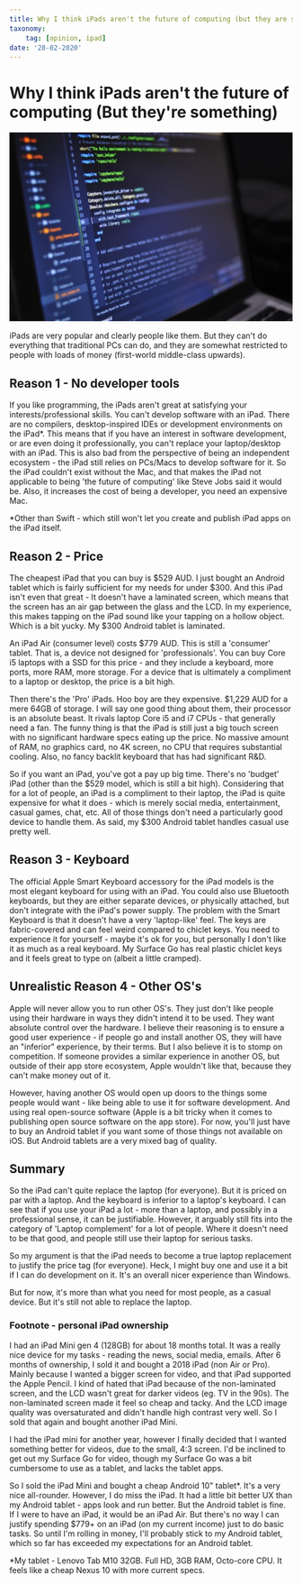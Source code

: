 ```yaml
---
title: Why I think iPads aren't the future of computing (but they are something)
taxonomy:
	tag: [opinion, ipad]
date: '28-02-2020'
---
```


# Why I think iPads aren't the future of computing (But they're something)

![](blur-close-up-code-computer-546819-small.jpg)



iPads are very popular and clearly people like them. But they can't do everything that traditional PCs can do, and they are somewhat restricted to people with loads of money (first-world middle-class upwards).

## Reason 1 - No developer tools
If you like programming, the iPads aren't great at satisfying your interests/professional skills. You can't develop software with an iPad. There are no compilers, desktop-inspired IDEs or development environments on the iPad*. This means that if you have an interest in software development, or are even doing it professionally, you can't replace your laptop/desktop with an iPad. This is also bad from the perspective of being an independent ecosystem - the iPad still relies on PCs/Macs to develop software for it. So the iPad couldn't exist without the Mac, and that makes the iPad not applicable to being 'the future of computing' like Steve Jobs said it would be. Also, it increases the cost of being a developer, you need an expensive Mac.

*Other than Swift - which still won't let you create and publish iPad apps on the iPad itself.

## Reason 2 - Price
The cheapest iPad that you can buy is $529 AUD. I just bought an Android tablet which is fairly sufficient for my needs for under $300. And this iPad isn't even that great - It doesn't have a laminated screen, which means that the screen has an air gap between the glass and the LCD. In my experience, this makes tapping on the iPad sound like your tapping on a hollow object. Which is a bit yucky. My $300 Android tablet is laminated.  

An iPad Air (consumer level) costs $779 AUD. This is still a 'consumer' tablet. That is, a device not designed for 'professionals'. You can buy Core i5 laptops with a SSD for this price - and they include a keyboard, more ports, more RAM, more storage. For a device that is ultimately a compliment to a laptop or desktop, the price is a bit high.  

Then there's the 'Pro' iPads. Hoo boy are they expensive. $1,229 AUD for a mere 64GB of storage. I will say one good thing about them, their processor is an absolute beast. It rivals laptop Core i5 and i7 CPUs - that generally need a fan. The funny thing is that the iPad is still just a big touch screen with no significant hardware specs eating up the price. No massive amount of RAM, no graphics card, no 4K screen, no CPU that requires substantial cooling.  Also, no fancy backlit keyboard that has had significant R&D.

So if you want an iPad, you've got a pay up big time. There's no 'budget' iPad (other than the $529 model, which is still a bit high). Considering that for a lot of people, an iPad is a compliment to their laptop, the iPad is quite expensive for what it does - which is merely social media, entertainment, casual games, chat, etc. All of those things don't need a particularly good device to handle them. As said, my $300 Android tablet handles casual use pretty well.

## Reason 3 - Keyboard
The official Apple Smart Keyboard accessory for the iPad models is the most elegant keyboard for using with an iPad. You could also use Bluetooth keyboards, but they are either separate devices, or physically attached, but don't integrate with the iPad's power supply. 
The problem with the Smart Keyboard is that it doesn't have a very 'laptop-like' feel. The keys are fabric-covered and can feel weird compared to chiclet keys. You need to experience it for yourself - maybe it's ok for you, but personally I don't like it as much as a real keyboard. My Surface Go has real plastic chiclet keys and it feels great to type on (albeit a little cramped).

## Unrealistic Reason 4 - Other OS's
Apple will never allow you to run other OS's. They just don't like people using their hardware in ways they didn't intend it to be used. They want absolute control over the hardware. I believe their reasoning is to ensure a good user experience - if people go and install another OS, they will have an "inferior" experience, by their terms. But I also believe it is to stomp on competition. If someone provides a similar experience in another OS, but outside of their app store ecosystem, Apple wouldn't like that, because they can't make money out of it.  

However, having another OS would open up doors to the things some people would want - like being able to use it for software development. And using real open-source software (Apple is a bit tricky when it comes to publishing open source software on the app store). For now, you'll just have to buy an Android tablet if you want some of those things not available on iOS. But Android tablets are a very mixed bag of quality.

## Summary
So the iPad can't quite replace the laptop (for everyone). But it is priced on par with a laptop. And the keyboard is inferior to a laptop's keyboard. I can see that if you use your iPad a lot - more than a laptop, and possibly in a professional sense, it can be justifiable. However, it arguably still fits into the category of 'Laptop complement' for a lot of people. Where it doesn't need to be that good, and people still use their laptop for serious tasks.  

So my argument is that the iPad needs to become a true laptop replacement to justify the price tag (for everyone). Heck, I might buy one and use it a bit if I can do development on it. It's an overall nicer experience than Windows.   

But for now, it's more than what you need for most people, as a casual device. But it's still not able to replace the laptop.


### Footnote - personal iPad ownership
I had an iPad Mini gen 4 (128GB) for about 18 months total. It was a really nice device for my tasks - reading the news, social media, emails. After 6 months of ownership, I sold it and bought a 2018 iPad (non Air or Pro). Mainly because I wanted a bigger screen for video, and that iPad supported the Apple Pencil. I kind of hated that iPad because of the non-laminated screen, and the LCD wasn't great for darker videos (eg. TV in the 90s). The non-laminated screen made it feel so cheap and tacky. And the LCD image quality was oversaturated and didn't handle high contrast very well. So I sold that again and bought another iPad Mini. 

I had the iPad mini for another year, however I finally decided that I wanted something better for videos, due to the small, 4:3 screen. I'd be inclined to get out my Surface Go for video, though my Surface Go was a bit cumbersome to use as a tablet, and lacks the tablet apps. 

So I sold the iPad Mini and bought a cheap Android 10" tablet*. It's a very nice all-rounder. However, I do miss the iPad. It had a little bit better UX than my Android tablet - apps look and run better. But the Android tablet is fine. If I were to have an iPad, it would be an iPad Air. But there's no way I can justify spending $779+ on an iPad (on my current income) just to do basic tasks. So until I'm rolling in money, I'll probably stick to my Android tablet, which so far has exceeded my expectations for an Android tablet. 

*My tablet - Lenovo Tab M10 32GB. Full HD, 3GB RAM, Octo-core CPU. It feels like a cheap Nexus 10 with more current specs.

